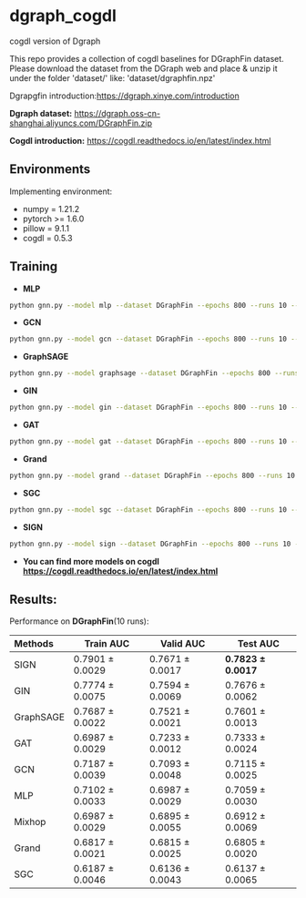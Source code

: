 # dgraph_cogdl
cogdl version of Dgraph

This repo provides a collection of cogdl baselines for DGraphFin dataset. Please download the dataset from the DGraph web and place & unzip it under the folder 'dataset/'  like: 'dataset/dgraphfin.npz'

Dgrapgfin introduction:https://dgraph.xinye.com/introduction

**Dgraph dataset:** https://dgraph.oss-cn-shanghai.aliyuncs.com/DGraphFin.zip

**Cogdl introduction:** https://cogdl.readthedocs.io/en/latest/index.html

## Environments
Implementing environment:  
- numpy = 1.21.2  
- pytorch >= 1.6.0  
- pillow = 9.1.1
- cogdl = 0.5.3

## Training

- **MLP**
```bash
python gnn.py --model mlp --dataset DGraphFin --epochs 800 --runs 10 --device 0
```

- **GCN**
```bash
python gnn.py --model gcn --dataset DGraphFin --epochs 800 --runs 10 --device 0
```

- **GraphSAGE**
```bash
python gnn.py --model graphsage --dataset DGraphFin --epochs 800 --runs 10 --device 0
```

- **GIN**
```bash
python gnn.py --model gin --dataset DGraphFin --epochs 800 --runs 10 --device 0
```

- **GAT**
```bash
python gnn.py --model gat --dataset DGraphFin --epochs 800 --runs 10 --device 0
```

- **Grand**
```bash
python gnn.py --model grand --dataset DGraphFin --epochs 800 --runs 10 --device 0
```

- **SGC**
```bash
python gnn.py --model sgc --dataset DGraphFin --epochs 800 --runs 10 --device 0
```

- **SIGN**
```bash
python gnn.py --model sign --dataset DGraphFin --epochs 800 --runs 10 --device 0
```


- **You can find more models on cogdl https://cogdl.readthedocs.io/en/latest/index.html**


## Results:
Performance on **DGraphFin**(10 runs):

| Methods   | Train AUC  | Valid AUC  | Test AUC  |
|  :----  |  ---- |  ---- | ---- |
| SIGN | 0.7901 ± 0.0029 | 0.7671 ± 0.0017 | **0.7823 ± 0.0017** |
| GIN | 0.7774 ± 0.0075 | 0.7594 ± 0.0069 | 0.7676 ± 0.0062 |
| GraphSAGE| 0.7687 ± 0.0022 | 0.7521 ± 0.0021 | 0.7601 ± 0.0013 |
| GAT  | 0.6987 ± 0.0029 | 0.7233 ± 0.0012 | 0.7333 ± 0.0024 |
| GCN | 0.7187 ± 0.0039 | 0.7093 ± 0.0048 | 0.7115 ± 0.0025 |
| MLP | 0.7102 ± 0.0033 | 0.6987 ± 0.0029 | 0.7059 ± 0.0030 |
| Mixhop | 0.6987 ± 0.0029 | 0.6895 ± 0.0055 | 0.6912 ± 0.0069 |
| Grand  | 0.6817 ± 0.0021 | 0.6815 ± 0.0025 | 0.6805 ± 0.0020 |
| SGC | 0.6187 ± 0.0046 | 0.6136 ± 0.0043 | 0.6137 ± 0.0065 |




